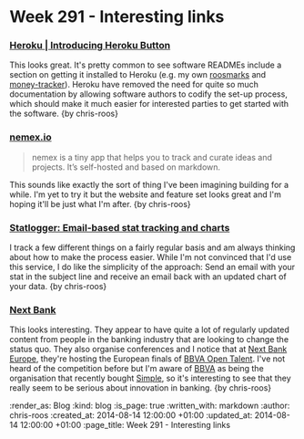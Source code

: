 Week 291 - Interesting links
============================

### [Heroku | Introducing Heroku Button](https://blog.heroku.com/archives/2014/8/7/heroku-button)

This looks great. It's pretty common to see software READMEs include a section on getting it installed to Heroku (e.g. my own [roosmarks][roosmarks-install] and [money-tracker][money-tracker-install]). Heroku have removed the need for quite so much documentation by allowing software authors to codify the set-up process, which should make it much easier for interested parties to get started with the software. {by chris-roos}


### [nemex.io](http://beta.nemex.io/)

> nemex is a tiny app that helps you to track and curate ideas and projects. It’s self-hosted and based on markdown.

This sounds like exactly the sort of thing I've been imagining building for a while. I'm yet to try it but the website and feature set looks great and I'm hoping it'll be just what I'm after. {by chris-roos}


### [Statlogger: Email-based stat tracking and charts](http://www.statlogger.com/)

I track a few different things on a fairly regular basis and am always thinking about how to make the process easier. While I'm not convinced that I'd use this service, I do like the simplicity of the approach: Send an email with your stat in the subject line and receive an email back with an updated chart of your data. {by chris-roos}


### [Next Bank](http://www.nextbank.org/)

This looks interesting. They appear to have quite a lot of regularly updated content from people in the banking industry that are looking to change the status quo. They also organise conferences and I notice that at [Next Bank Europe][], they're hosting the European finals of [BBVA Open Talent][]. I've not heard of the competition before but I'm aware of [BBVA][] as being the organisation that recently bought [Simple][], so it's interesting to see that they really seem to be serious about innovation in banking. {by chris-roos}


[BBVA]: http://bbva.com
[BBVA Open Talent]: https://www.centrodeinnovacionbbva.com/en/opentalent
[Next Bank Europe]: http://www.nextbankeurope.com/
[Simple]: https://www.simple.com/
[roosmarks-install]: https://github.com/chrisroos/roosmarks#deploying-to-heroku
[money-tracker-install]: https://github.com/chrisroos/money-tracker#installation-on-heroku


:render_as: Blog
:kind: blog
:is_page: true
:written_with: markdown
:author: chris-roos
:created_at: 2014-08-14 12:00:00 +01:00
:updated_at: 2014-08-14 12:00:00 +01:00
:page_title: Week 291 - Interesting links
